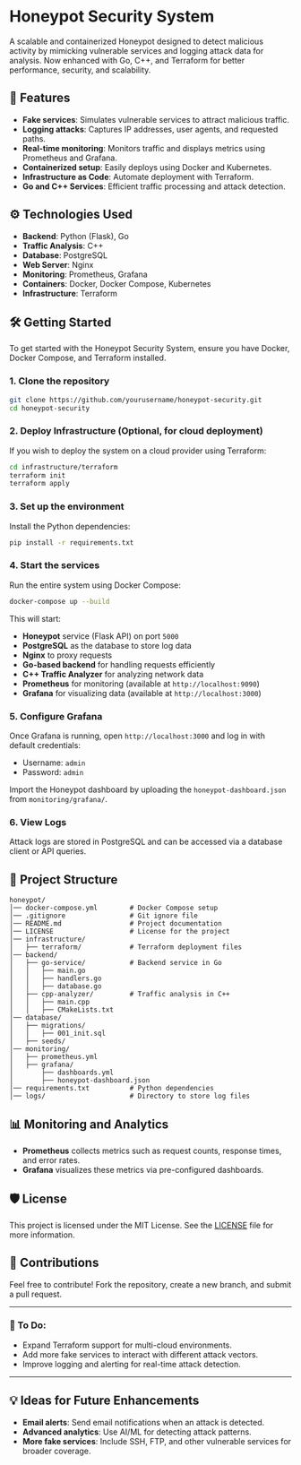 # Honeypot Security System

A scalable and containerized Honeypot designed to detect malicious activity by mimicking vulnerable services and logging attack data for analysis. Now enhanced with Go, C++, and Terraform for better performance, security, and scalability.

## 🚀 Features
- **Fake services**: Simulates vulnerable services to attract malicious traffic.
- **Logging attacks**: Captures IP addresses, user agents, and requested paths.
- **Real-time monitoring**: Monitors traffic and displays metrics using Prometheus and Grafana.
- **Containerized setup**: Easily deploys using Docker and Kubernetes.
- **Infrastructure as Code**: Automate deployment with Terraform.
- **Go and C++ Services**: Efficient traffic processing and attack detection.

## ⚙️ Technologies Used
- **Backend**: Python (Flask), Go
- **Traffic Analysis**: C++
- **Database**: PostgreSQL
- **Web Server**: Nginx
- **Monitoring**: Prometheus, Grafana
- **Containers**: Docker, Docker Compose, Kubernetes
- **Infrastructure**: Terraform

## 🛠️ Getting Started

To get started with the Honeypot Security System, ensure you have Docker, Docker Compose, and Terraform installed.

### 1. Clone the repository
```bash
git clone https://github.com/yourusername/honeypot-security.git
cd honeypot-security
```

### 2. Deploy Infrastructure (Optional, for cloud deployment)
If you wish to deploy the system on a cloud provider using Terraform:
```bash
cd infrastructure/terraform
terraform init
terraform apply
```

### 3. Set up the environment
Install the Python dependencies:
```bash
pip install -r requirements.txt
```

### 4. Start the services
Run the entire system using Docker Compose:
```bash
docker-compose up --build
```

This will start:
- **Honeypot** service (Flask API) on port `5000`
- **PostgreSQL** as the database to store log data
- **Nginx** to proxy requests
- **Go-based backend** for handling requests efficiently
- **C++ Traffic Analyzer** for analyzing network data
- **Prometheus** for monitoring (available at `http://localhost:9090`)
- **Grafana** for visualizing data (available at `http://localhost:3000`)

### 5. Configure Grafana
Once Grafana is running, open `http://localhost:3000` and log in with default credentials:
- Username: `admin`
- Password: `admin`

Import the Honeypot dashboard by uploading the `honeypot-dashboard.json` from `monitoring/grafana/`.

### 6. View Logs
Attack logs are stored in PostgreSQL and can be accessed via a database client or API queries.

## 🧩 Project Structure
```
honeypot/
│── docker-compose.yml        # Docker Compose setup
│── .gitignore                # Git ignore file
│── README.md                 # Project documentation
│── LICENSE                   # License for the project
│── infrastructure/
│   ├── terraform/            # Terraform deployment files
│── backend/
│   ├── go-service/           # Backend service in Go
│   │   ├── main.go
│   │   ├── handlers.go
│   │   ├── database.go
│   ├── cpp-analyzer/         # Traffic analysis in C++
│   │   ├── main.cpp
│   │   ├── CMakeLists.txt
│── database/
│   ├── migrations/
│   │   ├── 001_init.sql
│   ├── seeds/
│── monitoring/
│   ├── prometheus.yml
│   ├── grafana/
│       ├── dashboards.yml
│       ├── honeypot-dashboard.json
│── requirements.txt          # Python dependencies
│── logs/                     # Directory to store log files
```

## 📊 Monitoring and Analytics
- **Prometheus** collects metrics such as request counts, response times, and error rates.
- **Grafana** visualizes these metrics via pre-configured dashboards.

## 🛡️ License
This project is licensed under the MIT License. See the [LICENSE](LICENSE) file for more information.

## 📢 Contributions
Feel free to contribute! Fork the repository, create a new branch, and submit a pull request.

---

### 🚧 To Do:
- Expand Terraform support for multi-cloud environments.
- Add more fake services to interact with different attack vectors.
- Improve logging and alerting for real-time attack detection.

---

## 💡 Ideas for Future Enhancements
- **Email alerts**: Send email notifications when an attack is detected.
- **Advanced analytics**: Use AI/ML for detecting attack patterns.
- **More fake services**: Include SSH, FTP, and other vulnerable services for broader coverage.
